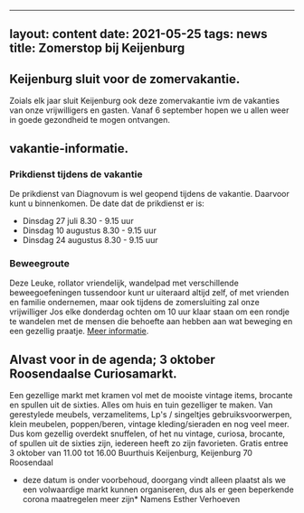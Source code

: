 
---
layout: content
date: 2021-05-25
tags: news
title: Zomerstop bij Keijenburg
---
## Keijenburg sluit voor de zomervakantie.

Zoials elk jaar sluit Keijenburg ook deze zomervakantie ivm de vakanties van onze vrijwilligers en gasten.
Vanaf 6 september hopen we u allen weer in goede gezondheid te mogen ontvangen.

## vakantie-informatie.
### Prikdienst tijdens de vakantie
De prikdienst van Diagnovum is wel geopend tijdens de vakantie. Daarvoor kunt u binnenkomen.
De date dat de prikdienst er is:
- Dinsdag 27 juli 8.30 - 9.15 uur
- Dinsdag 10 augustus 8.30 - 9.15 uur
- Dinsdag 24 augustus 8.30 - 9.15 uur

### Beweegroute
Deze Leuke, rollator vriendelijk, wandelpad met verschillende beweegoefeningen tussendoor kunt ur uiteraard altijd zelf, of met vrienden en familie ondernemen, maar ook tijdens de zomersluiting zal onze vrijwilliger Jos elke donderdag ochten om 10 uur klaar staan om een rondje te wandelen met de mensen die behoefte aan hebben aan wat beweging en een gezellig praatje.
 <a href="{{ '/' | 'url'}}lib/files/beweegroute.pdf">Meer informatie</a>.



## Alvast voor in de agenda; 3 oktober Roosendaalse Curiosamarkt.
Een gezellige markt met kramen vol met de mooiste vintage items, brocante en spullen uit de sixties. Alles om huis en tuin gezelliger te maken. Van gerestylede meubels, verzamelitems, Lp's / singeltjes
gebruiksvoorwerpen, klein meubelen, poppen/beren, vintage kleding/sieraden en nog veel meer. Dus kom gezellig overdekt snuffelen, of het nu vintage, curiosa, brocante, of spullen uit de sixties zijn, iedereen heeft zo zijn favorieten. Gratis entree 3 oktober van 11.00 tot 16.00 Buurthuis Keijenburg, Keijenburg 70 Roosendaal

* deze datum is onder voorbehoud, doorgang vindt alleen plaatst als we een volwaardige markt kunnen organiseren, dus als er geen beperkende corona maatregelen meer zijn*
Namens Esther Verhoeven  
